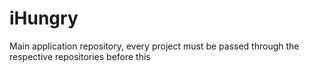 # iHungry
Main application repository, every project must be passed through the respective repositories before this
